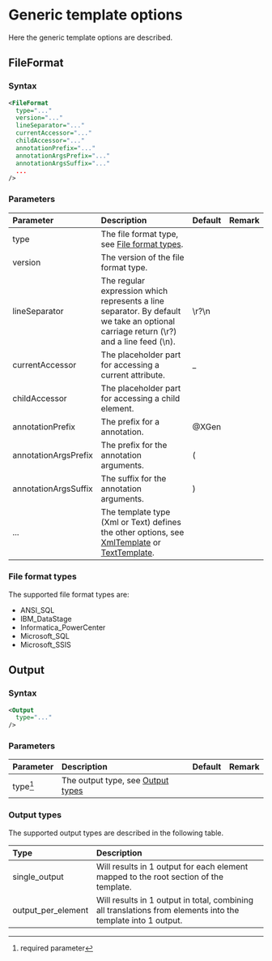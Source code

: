 # Generic template options
Here the generic template options are described.

## FileFormat

### Syntax
``` xml
<FileFormat
  type="..."
  version="..."
  lineSeparator="..."
  currentAccessor="..."
  childAccessor="..."
  annotationPrefix="..."
  annotationArgsPrefix="..."
  annotationArgsSuffix="..."
  ...
/>
```

### Parameters
| Parameter                    | Description | Default | Remark |
|:---                          |:--- |:--- |:--- |
| type                         | The file format type, see [File format types](#file-format-types). | | |
| version                      | The version of the file format  type. | | |
| lineSeparator                | The regular expression which represents a line separator. By default we take an optional carriage return (\r?) and a line feed (\n). | \r?\n | |
| currentAccessor              | The placeholder part for accessing a current attribute. | _ | | 
| childAccessor                | The placeholder part for accessing a child element. | | | 
| annotationPrefix             | The prefix for a annotation. | @XGen | | 
| annotationArgsPrefix         | The prefix for the annotation arguments. | ( | | 
| annotationArgsSuffix         | The suffix for the annotation arguments. | ) | |
| ...                          | The template type (Xml or Text) defines the other options, see [XmlTemplate](../XmlTemplate/#fileformat) or [TextTemplate](../TextTemplate/#fileformat). |||

### File format types
The supported file format types are:

- ANSI_SQL
- IBM_DataStage
- Informatica_PowerCenter
- Microsoft_SQL
- Microsoft_SSIS


## Output

### Syntax
``` xml
<Output
  type="..."
/>
```

### Parameters
| Parameter                            | Description | Default | Remark |
|:---                                  |:--- |:--- |:--- |
| type[^1]                             | The output type, see [Output types](#output-types) | | |

### Output types
The supported output types are described in the following table.

| Type               | Description |
|:---                |:----        |
| single_output      | Will results in 1 output for each element mapped to the root section of the template. |
| output_per_element | Will results in 1 output in total, combining all translations from elements into the template into 1 output. |


[comment]: Footnotes
[^1]: required parameter
